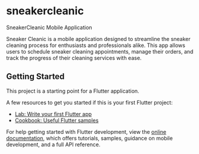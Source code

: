 # sneakercleanic

SneakerCleanic Mobile Application

Sneaker Cleanic is a mobile application designed to streamline the sneaker cleaning process for enthusiasts and professionals alike. This app allows users to schedule sneaker cleaning appointments, manage their orders, and track the progress of their cleaning services with ease.

## Getting Started

This project is a starting point for a Flutter application.

A few resources to get you started if this is your first Flutter project:

- [Lab: Write your first Flutter app](https://docs.flutter.dev/get-started/codelab)
- [Cookbook: Useful Flutter samples](https://docs.flutter.dev/cookbook)

For help getting started with Flutter development, view the
[online documentation](https://docs.flutter.dev/), which offers tutorials,
samples, guidance on mobile development, and a full API reference.
